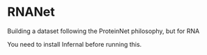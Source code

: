 # RNANet
Building a dataset following the ProteinNet philosophy, but for RNA

You need to install Infernal before running this.
